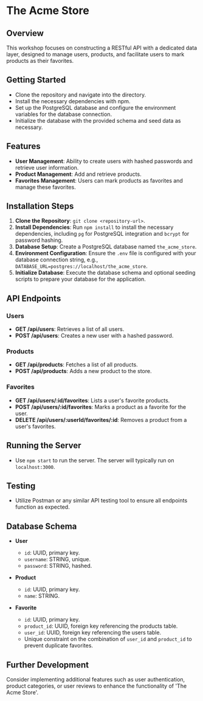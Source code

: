 # The Acme Store

## Overview

This workshop focuses on constructing a RESTful API with a dedicated data layer, designed to manage users, products, and facilitate users to mark products as their favorites. 

## Getting Started

- Clone the repository and navigate into the directory.
- Install the necessary dependencies with npm.
- Set up the PostgreSQL database and configure the environment variables for the database connection.
- Initialize the database with the provided schema and seed data as necessary.

## Features

- **User Management**: Ability to create users with hashed passwords and retrieve user information.
- **Product Management**: Add and retrieve products.
- **Favorites Management**: Users can mark products as favorites and manage these favorites.

## Installation Steps

1. **Clone the Repository**: `git clone <repository-url>`.
2. **Install Dependencies**: Run `npm install` to install the necessary dependencies, including `pg` for PostgreSQL integration and `bcrypt` for password hashing.
3. **Database Setup**: Create a PostgreSQL database named `the_acme_store`.
4. **Environment Configuration**: Ensure the `.env` file is configured with your database connection string, e.g., `DATABASE_URL=postgres://localhost/the_acme_store`.
5. **Initialize Database**: Execute the database schema and optional seeding scripts to prepare your database for the application.

## API Endpoints

### Users

- **GET /api/users**: Retrieves a list of all users.
- **POST /api/users**: Creates a new user with a hashed password.

### Products

- **GET /api/products**: Fetches a list of all products.
- **POST /api/products**: Adds a new product to the store.

### Favorites

- **GET /api/users/:id/favorites**: Lists a user's favorite products.
- **POST /api/users/:id/favorites**: Marks a product as a favorite for the user.
- **DELETE /api/users/:userId/favorites/:id**: Removes a product from a user's favorites.

## Running the Server

- Use `npm start` to run the server. The server will typically run on `localhost:3000`.

## Testing

- Utilize Postman or any similar API testing tool to ensure all endpoints function as expected.

## Database Schema

- **User**
  - `id`: UUID, primary key.
  - `username`: STRING, unique.
  - `password`: STRING, hashed.
  
- **Product**
  - `id`: UUID, primary key.
  - `name`: STRING.
  
- **Favorite**
  - `id`: UUID, primary key.
  - `product_id`: UUID, foreign key referencing the products table.
  - `user_id`: UUID, foreign key referencing the users table.
  - Unique constraint on the combination of `user_id` and `product_id` to prevent duplicate favorites.

## Further Development

Consider implementing additional features such as user authentication, product categories, or user reviews to enhance the functionality of 'The Acme Store'.


